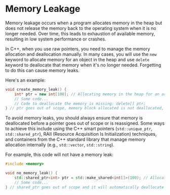 # Memory Leakage

Memory leakage occurs when a program allocates memory in the heap but does not release the memory back to the operating system when it is no longer needed. Over time, this leads to exhaustion of available memory, resulting in low system performance or crashes.

In C++, when you use raw pointers, you need to manage the memory allocation and deallocation manually. In many cases, you will use the `new` keyword to allocate memory for an object in the heap and use `delete` keyword to deallocate that memory when it's no longer needed. Forgetting to do this can cause memory leaks.

Here's an example:

```cpp
void create_memory_leak() {
    int* ptr = new int[100]; // Allocating memory in the heap for an array of integers
    // Some code...
    // Code to deallocate the memory is missing: delete[] ptr;
} // ptr goes out of scope, memory block allocated is not deallocated, causing a memory leak.
```

To avoid memory leaks, you should always ensure that memory is deallocated before a pointer goes out of scope or is reassigned. Some ways to achieve this include using the C++ smart pointers (`std::unique_ptr`, `std::shared_ptr`), RAII (Resource Acquisition Is Initialization) techniques, and containers from the C++ standard library that manage memory allocation internally (e.g., `std::vector`, `std::string`).

For example, this code will not have a memory leak:

```cpp
#include <memory>

void no_memory_leak() {
    std::shared_ptr<int> ptr = std::make_shared<int[]>(100); // Allocating memory in the heap for an array of integers using shared_ptr
    // Some code...
} // shared_ptr goes out of scope and it will automatically deallocate the memory block assigned to it.
```
